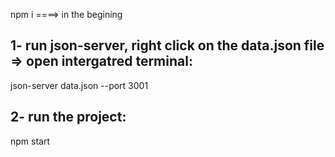 npm i ====> in the begining

## 1- run json-server, right click on the data.json file => open intergatred terminal:

json-server data.json --port 3001

## 2- run the project:

npm start
